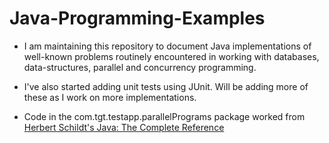 # Java-Programming-Examples

* I am maintaining this repository to document Java implementations of well-known problems routinely encountered
in working with databases, data-structures, parallel and concurrency programming. 

* I've also started adding unit tests using JUnit. Will be adding more of these as I work on more implementations.

* Code in the com.tgt.testapp.parallelPrograms package worked from [Herbert Schildt's Java: The Complete Reference](https://www.amazon.com/Java-Complete-Reference-Eleventh/dp/1260440230)

